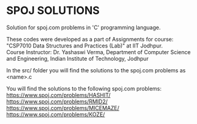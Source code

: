 # SPOJ SOLUTIONS
Solution for spoj.com problems in 'C' programming language.

These codes were developed as a part of Assignments for course: "CSP7010 Data Structures and Practices (Lab)" at IIT Jodhpur. <br>
Course Instructor: Dr. Yashaswi Verma, Department of Computer Science and Engineering, Indian Institute of Technology, Jodhpur

In the src/ folder you will find the solutions to the spoj.com problems as \<name\>.c

You will find the solutions to the following spoj.com problems:<br>
https://www.spoj.com/problems/HASHIT/<br>
https://www.spoj.com/problems/RMID2/<br>
https://www.spoj.com/problems/MICEMAZE/<br>
https://www.spoj.com/problems/KOZE/<br>
